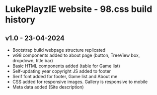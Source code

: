 # LukePlayzIE website - 98.css build history

## v1.0 - 23-04-2024
- Bootstrap build webpage structure replicated
- w98 components added to about page (button, TreeView box, dropdown, title bar)
- Basic HTML components added (table for Game list)
- Self-updating year copyright JS added to footer
- Serif font added for footer, Game list and About me
- CSS added for responsive images. Gallery is responsive to mobile
- Meta data added (Site description)
